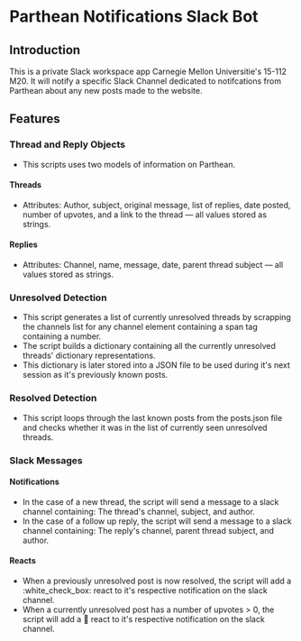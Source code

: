 # Parthean Notifications Slack Bot
## Introduction
This is a private Slack workspace app Carnegie Mellon Universitie's 15-112 M20. It will notify a specific Slack Channel dedicated to notifcations from Parthean about any new posts made to the website.

## Features
### Thread and Reply Objects
- This scripts uses two models of information on Parthean.
#### Threads
- Attributes: Author, subject, original message, list of replies, date posted, number of upvotes, and a link to the thread — all values stored as strings.
#### Replies
- Attributes: Channel, name, message, date, parent thread subject — all values stored as strings.
### Unresolved Detection
- This script generates a list of currently unresolved threads by scrapping the channels list for any channel element containing a span tag containing a number.
- The script builds a dictionary containing all the currently unresolved threads' dictionary representations.
- This dictionary is later stored into a JSON file to be used during it's next session as it's previously known posts.
### Resolved Detection
- This script loops through the last known posts from the posts.json file and checks whether it was in the list of currently seen unresolved threads.
### Slack Messages
#### Notifications
- In the case of a new thread, the script will send a message to a slack channel containing: The thread's channel, subject, and author.
- In the case of a follow up reply, the script will send a message to a slack channel containing: The reply's channel, parent thread subject, and author.
#### Reacts
- When a previously unresolved post is now resolved, the script will add a :white_check_box: react to it's respective notification on the slack channel.
- When a currently unresolved post has a number of upvotes > 0, the script will add a :eyes: react to it's respective notification on the slack channel.


